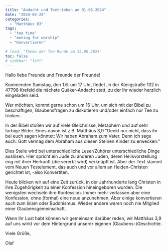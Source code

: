 ```yaml
---
title: "Andacht und Teetrinken am 01.06.2024"
date: "2024-05-28"
categories:
  - "Matthäus 03"
tags:
  - "tea time"
  - "meeing for worship"
  - "Konvertieren"

# lead: "Thema der Tee-Runde am 15.06.2024"
toc: false
# sidebar: "left"
---
```


Hallo liebe Freunde und Freunde der Freunde!

Kommenden Samstag, den 1.6. um 17 Uhr, findet ,in der Königstraße 132 in
47798 Krefeld die nächste Quäker-Andacht statt, zu der Ihr wieder
herzlich eingeladen seid.

Wer möchten, kommt gerne schon um 16 Uhr, um sich mit der Bibel zu
beschäftigen, Glaubensfragen zu diskutieren und/oder einfach nur
Tee zu trinken.

In der Bibel stoßen wir auf viele Gleichnisse, Metaphern und auf sehr
farbige Bilder. Eines davon ist z.B. Matthäus 3,9 "Denkt nur nicht, dass
ihr bei euch sagen könntet: Wir haben Abraham zum Vater. Denn ich sage
euch: Gott vermag dem Abraham aus diesen Steinen Kinder zu erwecken."

Dies Stelle wird bei unterschiedliche Leser/Zuhörer unterschiedliche Dinge
auslösen. Hier spricht ein Jude zu anderen Juden, deren Heilsvorstellung
eng mit ihrer Herkunft (die vererbt wird) verknüpft ist. Aber der Text
stammt vom Neuen Testelement, das auch und vor allem an Heiden-Christen
gerichtet ist, -also Konvertiten.

Heute blicken wir auf eine Zeit zurück, in der Jahrhunderte lang Christen
in ihre Zugehörigkeit zu einer Konfession hineingeboren wurden. Die
wenigsten wechseln ihre Konfession. Immer mehr verlassen aber eine
Konfession, ohne (formal) eine neue anzunehmen. Aber einige konvertieren
auch zum Islam oder Buddhismus. Wieder andere waren noch nie Mitglied
einer Glaubensgemeinschaft.

Wenn Ihr Lust habt können wir gemeinsam darüber reden, wir Matthäus 3,9
auf uns wirkt vor dem Hintergrund unserer eigenen (Glaubens-)Geschichte.

Viele Grüße,

Olaf

